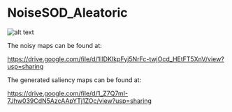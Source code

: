 # NoiseSOD_Aleatoric

![alt text](./overview_network.png)

The noisy maps can be found at:

https://drive.google.com/file/d/1IlDKIkpFyj5NrFc-twjOcd_HEtFT5XnV/view?usp=sharing

The generated saliency maps can be found at:

https://drive.google.com/file/d/1_Z7Q7mI-7Jhw039CdN5AzcAApYTj1ZOc/view?usp=sharing
